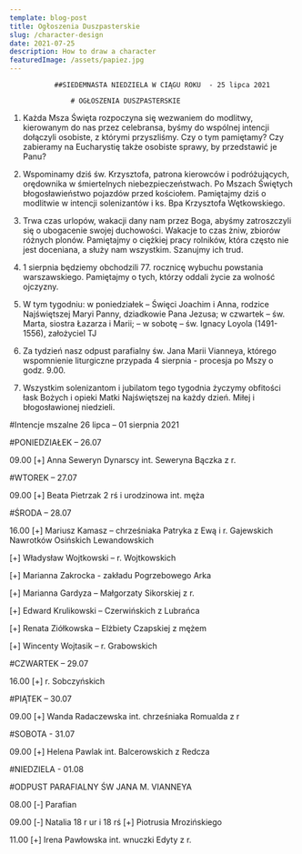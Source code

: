 ```yaml
---
template: blog-post
title: Ogłoszenia Duszpasterskie
slug: /character-design
date: 2021-07-25
description: How to draw a character
featuredImage: /assets/papiez.jpg
---
```

 
               ##SIEDEMNASTA NIEDZIELA W CIĄGU ROKU  - 25 lipca 2021                  
                 
                   # OGŁOSZENIA DUSZPASTERSKIE

1. Każda Msza Święta rozpoczyna się wezwaniem do modlitwy, kierowanym do nas przez celebransa, byśmy do wspólnej intencji dołączyli osobiste, z którymi przyszliśmy. Czy o tym pamiętamy? Czy zabieramy na Eucharystię także osobiste sprawy, by przedstawić je Panu? 

2. Wspominamy dziś św. Krzysztofa, patrona kierowców i podróżujących, orędownika w śmiertelnych niebezpieczeństwach. Po Mszach Świętych  błogosławieństwo pojazdów przed kościołem. Pamiętajmy dziś o  modlitwie w intencji  solenizantów i ks. Bpa Krzysztofa Wętkowskiego.

3. Trwa czas urlopów, wakacji dany nam przez Boga, abyśmy zatroszczyli się o ubogacenie swojej duchowości. Wakacje to czas żniw, zbiorów różnych plonów. Pamiętajmy o ciężkiej pracy rolników, która często nie jest doceniana, a służy nam wszystkim. Szanujmy ich trud.
4. 1 sierpnia będziemy obchodzili 77. rocznicę wybuchu powstania warszawskiego. Pamiętajmy o tych, którzy oddali życie za wolność ojczyzny.

5. W tym tygodniu:  w poniedziałek  – Święci Joachim i Anna, rodzice Najświętszej Maryi Panny, dziadkowie Pana Jezusa; w czwartek  – św. Marta, siostra Łazarza i Marii; – w sobotę  – św. Ignacy Loyola (1491-1556),  założyciel TJ

6. Za tydzień nasz odpust parafialny św. Jana Marii Vianneya, którego wspomnienie liturgiczne przypada 4 sierpnia  -  procesja po Mszy o godz. 9.00.

7. Wszystkim solenizantom i jubilatom tego tygodnia życzymy obfitości łask Bożych i opieki Matki Najświętszej na każdy dzień. Miłej i błogosławionej niedzieli.
	
#Intencje mszalne  26 lipca – 01  sierpnia 2021

#PONIEDZIAŁEK – 26.07

09.00  [+] Anna Seweryn Dynarscy  int. Seweryna Bączka z r.

#WTOREK – 27.07

09.00 [+] Beata Pietrzak  2 rś i urodzinowa int. męża

#ŚRODA – 28.07

16.00 [+] Mariusz Kamasz – chrześniaka Patryka z Ewą i r.   Gajewskich Nawrotków 
                                           Osińskich Lewandowskich

[+] Władysław Wojtkowski – r. Wojtkowskich

[+] Marianna Zakrocka  - zakładu Pogrzebowego Arka

[+] Marianna Gardyza – Małgorzaty Sikorskiej z r. 

[+] Edward Krulikowski – Czerwińskich z Lubrańca

[+] Renata Ziółkowska – Elżbiety Czapskiej z mężem

[+] Wincenty Wojtasik – r. Grabowskich

#CZWARTEK – 29.07

16.00 [+] r. Sobczyńskich

#PIĄTEK – 30.07

09.00 [+] Wanda Radaczewska int.  chrześniaka Romualda z r

#SOBOTA - 31.07

09.00 [+] Helena Pawlak int. Balcerowskich z Redcza

#NIEDZIELA  - 01.08 

#ODPUST PARAFIALNY ŚW JANA M. VIANNEYA

08.00 [-] Parafian

09.00 [-] Natalia 18 r ur i 18 rś [+] Piotrusia Mrozińskiego

11.00 [+] Irena Pawłowska int. wnuczki Edyty z r. 